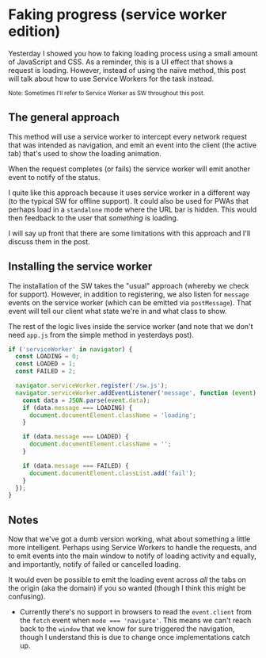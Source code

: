 # Faking progress (service worker edition)

Yesterday I showed you how to faking loading process using a small amount of JavaScript and CSS. As a reminder, this is a UI effect that shows a request is loading. However, instead of using the naïve method, this post will talk about how to use Service Workers for the task instead.

<!--more-->

<small>Note: Sometimes I'll refer to Service Worker as SW throughout this post.</small>

## The general approach

This method will use a service worker to intercept every network request that was intended as navigation, and emit an event into the client (the active tab) that's used to show the loading animation.

When the request completes (or fails) the service worker will emit another event to notify of the status.

I quite like this approach because it uses service worker in a different way (to the typical SW for offline support). It could also be used for <abb title="Progress Web Apps">PWAs</abb> that perhaps load in a `standalone` mode where the URL bar is hidden. This would then feedback to the user that _something_ is loading.

I will say up front that there are some limitations with this approach and I'll discuss them in the post.

## Installing the service worker

The installation of the SW takes the "usual" approach (whereby we check for support). However, in addition to registering, we also listen for `message` events on the service worker (which can be emitted via `postMessage`). That event will tell our client what state we're in and what class to show.

The rest of the logic lives inside the service worker (and note that we don't need `app.js` from the simple method in yesterdays post).

```js
if ('serviceWorker' in navigator) {
  const LOADING = 0;
  const LOADED = 1;
  const FAILED = 2;

  navigator.serviceWorker.register('/sw.js');
  navigator.serviceWorker.addEventListener('message', function (event) {
    const data = JSON.parse(event.data);
    if (data.message === LOADING) {
      document.documentElement.className = 'loading';
    }

    if (data.message === LOADED) {
      document.documentElement.className = '';
    }

    if (data.message === FAILED) {
      document.documentElement.classList.add('fail');
    }
  });
}
```

## Notes

Now that we've got a dumb version working, what about something a little more intelligent. Perhaps using Service Workers to handle the requests, and to emit events into the main window to notify of loading activity and equally, and importantly, notify of failed or cancelled loading.

It would even be possible to emit the loading event across _all_ the tabs on the origin (aka the domain) if you so wanted (though I think this might be confusing).

- Currently there's no support in browsers to read the `event.client` from the `fetch` event when `mode === 'navigate'`. This means we can't reach back to the `window` that we know for sure triggered the navigation, though I understand this is due to change once implementations catch up.


